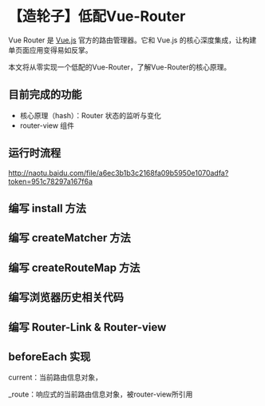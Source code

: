 # 【造轮子】低配Vue-Router

Vue Router 是 [Vue.js](http://cn.vuejs.org/) 官方的路由管理器。它和 Vue.js 的核心深度集成，让构建单页面应用变得易如反掌。

本文将从零实现一个低配的Vue-Router，了解Vue-Router的核心原理。



## 目前完成的功能

* 核心原理（hash）：Router 状态的监听与变化
* router-view 组件



## 运行时流程

http://naotu.baidu.com/file/a6ec3b1b3c2168fa09b5950e1070adfa?token=951c78297a167f6a



## 编写 install 方法



## 编写 createMatcher 方法



## 编写 createRouteMap 方法



## 编写浏览器历史相关代码



## 编写 Router-Link & Router-view



## beforeEach 实现

current：当前路由信息对象，

_route：响应式的当前路由信息对象，被router-view所引用
